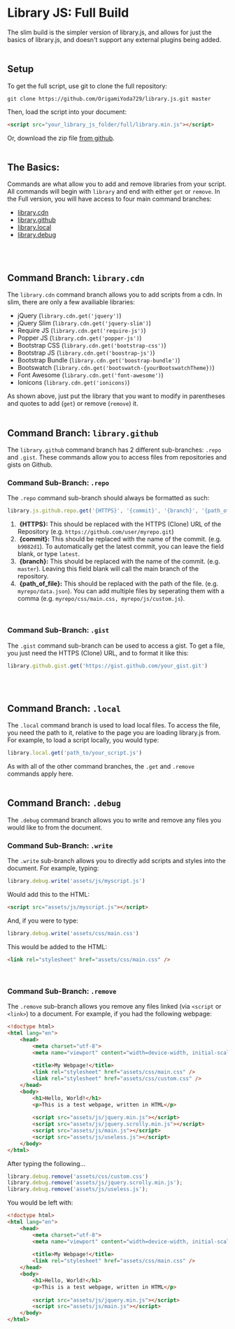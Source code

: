 # Library JS: Full Build
The slim build is the simpler version of library.js, and allows for just the basics of library.js, and doesn't support any external plugins being added.
<br />
<br />

## Setup
To get the full script, use git to clone the full repository:
```
git clone https://github.com/OrigamiYoda729/library.js.git master
```
Then, load the script into your document:
```html
<script src="your_library_js_folder/full/library.min.js"></script>
```
Or, download the zip file [from github](https://github.com/OrigamiYoda729/library.js/archive/master.zip).
<br />
<br />

## The Basics:
Commands are what allow you to add and remove libraries from your script. All commands will begin with `library` and end with either `get` or `remove`. In the Full version, you will have access to four main command branches:
- [library.cdn](#command-branch-librarycdn)
- [library.github](#command-branch-librarygithub)
- [library.local](#command-branch-librarylocal)
- [library.debug](#command-branch-librarydebug)
<br />
<br />

## Command Branch: `library.cdn`
The  `library.cdn` command branch allows you to add scripts from a cdn. In slim, there are only a few availiable libraries:
- jQuery (`library.cdn.get('jquery')`)
- jQuery Slim (`library.cdn.get('jquery-slim')`)
- Require JS (`library.cdn.get('require-js')`)
- Popper JS (`library.cdn.get('popper-js')`)
- Bootstrap CSS (`library.cdn.get('bootstrap-css')`)
- Bootstrap JS (`library.cdn.get('boostrap-js')`)
- Bootstrap Bundle (`library.cdn.get('boostrap-bundle')`)
- Bootswatch (`library.cdn.get('bootswatch-{yourBootswatchTheme})`)
- Font Awesome (`library.cdn.get('font-awesome')`)
- Ionicons (`library.cdn.get('ionicons)`)

As shown above, just put the library that you want to modify in parentheses and quotes to add (`get`) or remove (`remove`) it.
<br />
<br />

## Command Branch: `library.github`
The `library.github` command branch has 2 different sub-branches: `.repo` and `.gist`. These commands allow you to access files from repositories and gists on Github.
<br />

### Command Sub-Branch: `.repo`
The `.repo` command sub-branch should always be formatted as such: 
```javascript
library.js.github.repo.get('{HTTPS}', '{commit}', '{branch}', '{path_of_file}, {path_of_second_file}')
```
1.  &nbsp;**{HTTPS}:** This should be replaced with the HTTPS (Clone) URL of the Repository (e.g. `https://github.com/user/myrepo.git`)
2.  &nbsp;**{commit}:** This should be replaced with the name of the commit. (e.g. `b9082d1`). To automatically get the latest commit, you can leave the field blank, or type `latest`.
3. &nbsp;**{branch}:**   This should be replaced with the name of the commit. (e.g. `master`). Leaving this field blank will call the main branch of the repository.
4.  &nbsp;**{path_of_file}:** This should be replaced with the path of the file. (e.g. `myrepo/data.json`). You can add multiple files by seperating them with a comma (e.g. `myrepo/css/main.css, myrepo/js/custom.js`).
<br />

### Command Sub-Branch: `.gist`

The `.gist` command sub-branch can be used to access a gist. To get a file, you just need the HTTPS (Clone) URL, and to format it like this:
```javascript
library.github.gist.get('https://gist.github.com/your_gist.git')
```
<br />
<br />

## Command Branch: `.local`
The `.local` command branch is used to load local files. To access the file, you need the path to it, relative to the page you are loading library.js from. For example, to load a script locally, you would type:
```javascript
library.local.get('path_to/your_script.js')
```
As with all of the other command branches, the `.get` and `.remove` commands apply here.
<br />
<br />

## Command Branch: `.debug`
The `.debug` command branch allows you to write and remove any files you would like to from the document.
<br />

### Command Sub-Branch: `.write`
The `.write` sub-branch allows you to directly add scripts and styles into the document. For example, typing:
```javascript
library.debug.write('assets/js/myscript.js')
```
Would add this to the HTML:
```html
<script src="assets/js/myscript.js"></script>
```
And, if you were to type:
```javascript
library.debug.write('assets/css/main.css')
```
This would be added to the HTML:
```html
<link rel="stylesheet" href="assets/css/main.css" />
```
<br />

### Command Sub-Branch: `.remove`
The `.remove` sub-branch allows you remove any files linked (via `<script` or `<link>`) to a document. For example, if you had the following webpage:
```html
<!doctype html>
<html lang="en">
	<head>
	    <meta charset="utf-8">
	    <meta name="viewport" content="width=device-width, initial-scale=1, shrink-to-fit=no">
	    
	    <title>My Webpage!</title>
		<link rel="stylesheet" href="assets/css/main.css" />
		<link rel="stylesheet" href="assets/css/custom.css" />
	</head>
	<body>
		<h1>Hello, World!</h1>
		<p>This is a test webpage, written in HTML</p>
		
		<script src="assets/js/jquery.min.js"></script>
		<script src="assets/js/jquery.scrolly.min.js"></script>
		<script src="assets/js/main.js"></script>
		<script src="assets/js/useless.js"></script>
	</body>
</html>
```
After typing the following...
```javascript
library.debug.remove('assets/css/custom.css')
library.debug.remove('assets/js/jquery.scrolly.min.js');
library.debug.remove('assets/js/useless.js');
```
You would be left with:
```html
<!doctype html>
<html lang="en">
	<head>
	    <meta charset="utf-8">
	    <meta name="viewport" content="width=device-width, initial-scale=1, shrink-to-fit=no">
	    
	    <title>My Webpage!</title>
		<link rel="stylesheet" href="assets/css/main.css" />
	</head>
	<body>
		<h1>Hello, World!</h1>
		<p>This is a test webpage, written in HTML</p>
		
		<script src="assets/js/jquery.min.js"></script>
		<script src="assets/js/main.js"></script>
	</body>
</html>
```